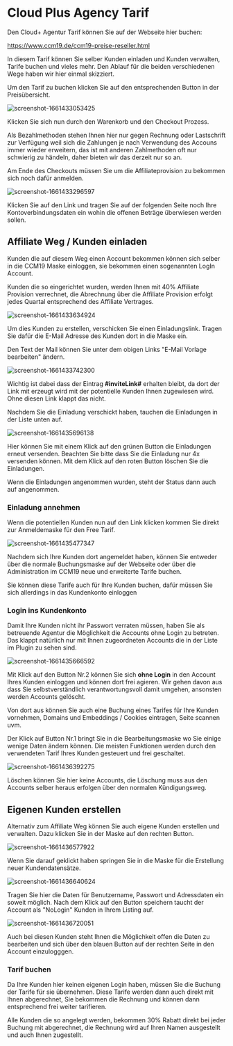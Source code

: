 # Cloud Plus Agency Tarif

Den Cloud+ Agentur Tarif können Sie auf der Webseite hier buchen: 

https://www.ccm19.de/ccm19-preise-reseller.html

In diesem Tarif können Sie selber Kunden einladen und Kunden verwalten, Tarife buchen und vieles mehr. Den Ablauf für die beiden verschiedenen Wege haben wir hier einmal skizziert.

Um den Tarif zu buchen klicken Sie auf den entsprechenden Button in der Preisübersicht.

![screenshot-1661433053425](../assets/screenshot-1661433053425.jpg)



Klicken Sie sich nun durch den Warenkorb und den Checkout Prozess.

Als Bezahlmethoden stehen Ihnen hier nur gegen Rechnung oder Lastschrift zur Verfügung weil sich die Zahlungen je nach Verwendung des Accouns immer wieder erweitern, das ist mit anderen Zahlmethoden oft nur schwierig zu händeln, daher bieten wir das derzeit nur so an.

 Am Ende des Checkouts müssen Sie um die Affiliateprovision zu bekommen sich noch dafür anmelden.

![screenshot-1661433296597](../assets/screenshot-1661433296597.jpg)

Klicken Sie auf den Link und tragen Sie auf der folgenden Seite noch Ihre Kontoverbindungsdaten ein wohin die offenen Beträge überwiesen werden sollen.



## Affiliate Weg / Kunden einladen

Kunden die auf diesem Weg einen Account bekommen können sich selber in die CCM19 Maske einloggen, sie bekommen einen sogenannten LogIn Account.

Kunden die so eingerichtet wurden, werden Ihnen mit 40% Affiliate Provision verrechnet, die Abrechnung über die Affiliate Provision erfolgt jedes Quartal entsprechend des Affiliate Vertrages.

![screenshot-1661433634924](../assets/screenshot-1661433634924.jpg)

Um dies Kunden zu erstellen, verschicken Sie einen Einladungslink. Tragen Sie dafür die E-Mail Adresse des Kunden dort in die Maske ein. 

Den Text der Mail können Sie unter dem obigen Links "E-Mail Vorlage bearbeiten" ändern.

![screenshot-1661433742300](../assets/screenshot-1661433742300.jpg)

Wichtig ist dabei dass der Eintrag **#inviteLink#** erhalten bleibt, da dort der Link mit erzeugt wird mit der potentielle Kunden Ihnen zugewiesen wird. Ohne diesen Link klappt das nicht.

Nachdem Sie die Einladung verschickt haben, tauchen die Einladungen in der Liste unten auf.

![screenshot-1661435696138](../assets/screenshot-1661435696138.jpg)

Hier können Sie mit einem Klick auf den grünen Button die Einladungen erneut versenden. Beachten Sie bitte dass Sie die Einladung nur 4x versenden können. Mit dem Klick auf den roten Button löschen Sie die Einladungen.

Wenn die Einladungen angenommen wurden, steht der Status dann auch auf angenommen.

### Einladung annehmen

Wenn die potentiellen Kunden nun auf den Link klicken kommen Sie direkt zur Anmeldemaske für den Free Tarif.

![screenshot-1661435477347](../assets/screenshot-1661435477347.jpg)



Nachdem sich Ihre Kunden dort angemeldet haben, können Sie entweder über die normale Buchungsmaske auf der Webseite oder über die Administration im CCM19 neue und erweiterte Tarife buchen. 

Sie können diese Tarife auch für Ihre Kunden buchen, dafür müssen Sie sich allerdings in das Kundenkonto einloggen

### Login ins Kundenkonto

Damit Ihre Kunden nicht ihr Passwort verraten müssen, haben Sie als betreuende Agentur die Möglichkeit die Accounts ohne Login zu betreten. Das klappt natürlich nur mit Ihnen zugeordneten Accounts die in der Liste im Plugin zu sehen sind.

![screenshot-1661435666592](../assets/screenshot-1661435666592.jpg)



Mit Klick auf den Button Nr.2 können Sie sich **ohne Login** in den Account Ihres Kunden einloggen und können dort frei agieren. Wir gehen davon aus dass Sie selbstverständlich verantwortungsvoll damit umgehen, ansonsten  werden Accounts gelöscht.

Von dort aus können Sie auch eine Buchung eines Tarifes für Ihre Kunden vornehmen, Domains und Embeddings / Cookies eintragen, Seite scannen uvm.

Der Klick auf Button Nr.1 bringt Sie in die Bearbeitungsmaske wo Sie einige wenige Daten ändern können. Die meisten Funktionen werden durch den verwendeten Tarif Ihres Kunden gesteuert und frei geschaltet.

![screenshot-1661436392275](../assets/screenshot-1661436392275.jpg)



Löschen können Sie hier keine Accounts, die Löschung muss aus den Accounts selber heraus erfolgen über den normalen Kündigungsweg.



## Eigenen Kunden erstellen

Alternativ zum Affiliate Weg können Sie auch eigene Kunden erstellen und verwalten. Dazu klicken Sie in der Maske auf den rechten Button.



![screenshot-1661436577922](../assets/screenshot-1661436577922.jpg)



Wenn Sie darauf geklickt haben springen Sie in die Maske für die Erstellung neuer Kundendatensätze.

![screenshot-1661436640624](../assets/screenshot-1661436640624.jpg)

Tragen Sie hier die Daten für Benutzername, Passwort und Adressdaten ein soweit möglich. Nach dem Klick auf den Button speichern taucht der Account als "NoLogin" Kunden in Ihrem Listing auf.

![screenshot-1661436720051](../assets/screenshot-1661436720051.jpg)



Auch bei diesen Kunden steht Ihnen die Möglichkeit offen die Daten zu bearbeiten und sich über den blauen Button auf der rechten Seite in den Account einzulogggen.

### Tarif buchen

Da Ihre Kunden hier keinen eigenen Login haben, müssen Sie die Buchung der Tarife für sie übernehmen. Diese Tarife werden dann auch direkt mit Ihnen abgerechnet, Sie bekommen die Rechnung und können dann entsprechend frei weiter tarifieren.

Alle Kunden die so angelegt werden, bekommen 30% Rabatt direkt bei jeder Buchung mit abgerechnet, die Rechnung wird auf Ihren Namen ausgestellt und auch Ihnen zugestellt.



